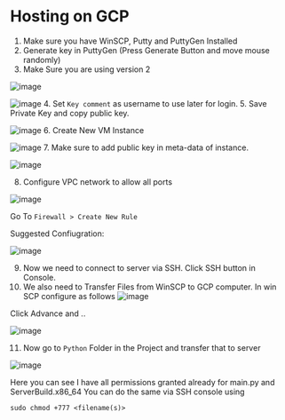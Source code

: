 # Hosting on GCP

1. Make sure you have WinSCP, Putty and PuttyGen Installed
2. Generate key in PuttyGen (Press Generate Button and move mouse randomly)
3. Make Sure you are using version 2 

![image](https://user-images.githubusercontent.com/77914957/148772909-1dba433d-9257-4119-a650-a3e988e52fbe.png)

![image](https://user-images.githubusercontent.com/77914957/148772946-88901224-d9c9-433c-bd9f-17b0b4a65ff7.png)
4. Set `Key comment` as username to use later for login.
5. Save Private Key and copy public key.

![image](https://user-images.githubusercontent.com/77914957/148773300-ab4594c6-a026-468c-9b35-2a060d6e6257.png)
6. Create New VM Instance

![image](https://user-images.githubusercontent.com/77914957/148773363-1c0d46d1-ee5b-4d54-9435-91376d25dc02.png)
7. Make sure to add public key in meta-data of instance.

![image](https://user-images.githubusercontent.com/77914957/148773639-0049383b-27a3-47fb-b3d9-16af87e5ed68.png)

8. Configure VPC network to allow all ports

![image](https://user-images.githubusercontent.com/77914957/148773754-1e4262bd-4b22-425d-9b34-a28f9917d7f2.png)

Go To `Firewall > Create New Rule`

Suggested Confiugration:

![image](https://user-images.githubusercontent.com/77914957/148774105-d2ce567d-6dd5-42a9-874e-080c6437bbcf.png)

9. Now we need to connect to server via SSH.  Click SSH button in Console.
10. We also need to Transfer Files from WinSCP to GCP computer. In win SCP configure as follows
![image](https://user-images.githubusercontent.com/77914957/148774424-65e2e792-710e-4095-b345-8f1cf49fa9e5.png)

Click Advance and ..

![image](https://user-images.githubusercontent.com/77914957/148774548-1134779d-d6b5-40f6-b798-094c4727ead6.png)

11. Now go to `Python` Folder in the Project and transfer that to server

![image](https://user-images.githubusercontent.com/77914957/148774843-0a956b63-65d0-4ff7-a452-6d1ac515447b.png)

Here you can see I have all permissions granted already for main.py and ServerBuild.x86_64
You can do the same via SSH console using

`sudo chmod +777 <filename(s)>`

